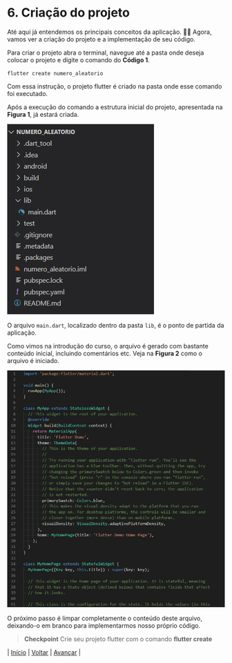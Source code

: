 # 6. Criação do projeto

Até aqui já entendemos os principais conceitos da aplicação. 👏👏
Agora, vamos ver a criação do projeto e a implementação de seu código.

Para criar o projeto abra o terminal, navegue até a pasta onde deseja colocar o projeto e digite o comando do **Código 1**.

```shell
flutter create numero_aleatorio
```

Com essa instrução, o projeto flutter é criado na pasta onde esse comando foi executado.

Após a execução do comando a estrutura inicial do projeto, apresentada na **Figura 1**, já estará criada.

![Figura 1 - Estrutura criada](images/info-06-e01.jpg)

O arquivo `main.dart`, localizado dentro da pasta `lib`, é o ponto de partida da aplicação.

Como vimos na introdução do curso, o arquivo é gerado com bastante conteúdo inicial, incluindo comentários etc. Veja na **Figura 2** como o arquivo é iniciado.

![Figura 2 - Arquivo main.dart](images/info-06-e02.jpg)

O próximo passo é limpar completamente o conteúdo deste arquivo, deixando-o em branco para implementarmos nosso próprio código.

>**Checkpoint**
>Crie seu projeto flutter com o comando **flutter create**

| [Início](../README.md) | [Voltar](info-05.md) | [Avançar](info-07.md) |
